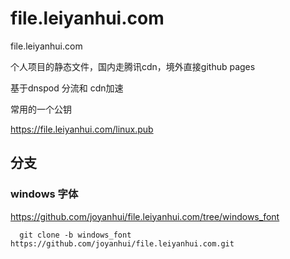 # file.leiyanhui.com
file.leiyanhui.com

个人项目的静态文件，国内走腾讯cdn，境外直接github pages


基于dnspod 分流和 cdn加速



常用的一个公钥 

https://file.leiyanhui.com/linux.pub 

## 分支

### windows 字体

https://github.com/joyanhui/file.leiyanhui.com/tree/windows_font

      git clone -b windows_font https://github.com/joyanhui/file.leiyanhui.com.git
